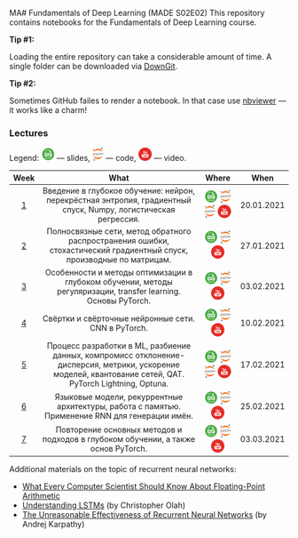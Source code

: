 MA# Fundamentals of Deep Learning (MADE S02E02)
This repository contains notebooks for the Fundamentals of Deep Learning course.

**Tip #1:**

Loading the entire repository can take a considerable amount of time. A single folder can be downloaded via [DownGit](https://downgit.github.io/).

**Tip #2:**

Sometimes GitHub failes to render a notebook. In that case use [nbviewer](https://nbviewer.jupyter.org/) — it works like a charm!

### Lectures

Legend: ![](./icons/pdf.png) — slides, ![](./icons/jupyter.png) — code, ![](./icons/youtube.png) — video.

Week | What | Where | When
:--: | :--: | :---: | :--:
[1](https://data.mail.ru/curriculum/program/lesson/16355/) | Введение в глубокое обучение: нейрон, перекрёстная энтропия, градиентный спуск, Numpy, логистическая регрессия. | [![](./icons/pdf.png)](https://github.com/alex-tikh/MADE_2_base_dl/blob/master/01-intro-dl-logreg-20-01-2021/01_intro_dl_logreg.pdf) [![](./icons/jupyter.png)](https://nbviewer.jupyter.org/github/alex-tikh/MADE_2_base_dl/blob/master/01-intro-dl-logreg-20-01-2021/01_numpy.ipynb) [![](./icons/jupyter.png)](https://nbviewer.jupyter.org/github/alex-tikh/MADE_2_base_dl/blob/master/01-intro-dl-logreg-20-01-2021/01_logreg.ipynb) [![](./icons/youtube.png)](https://youtu.be/WiFQF8sTxko) | 20.01.2021
[2](https://data.mail.ru/curriculum/program/lesson/16356/) | Полносвязные сети, метод обратного распространения ошибки, стохастический градиентный спуск, производные по матрицам. | [![](./icons/pdf.png)](https://github.com/alex-tikh/MADE_2_base_dl/blob/master/02-fc-nets-backprop-27-01-2021/02_fc_nets_backprop.pdf) [![](./icons/jupyter.png)](https://nbviewer.jupyter.org/github/alex-tikh/MADE_2_base_dl/blob/master/02-fc-nets-backprop-27-01-2021/02_fc_nets_backprop.ipynb) [![](./icons/youtube.png)](https://youtu.be/OUsKEHaOLtE) | 27.01.2021
[3](https://data.mail.ru/curriculum/program/lesson/16357/) | Особенности и методы оптимизации в глубоком обучении, методы регуляризации, transfer learning. Основы PyTorch. | [![](./icons/pdf.png)](https://github.com/alex-tikh/MADE_2_base_dl/blob/master/03-optimization-03-02-2021/03_optimization.pdf) [![](./icons/jupyter.png)](https://nbviewer.jupyter.org/github/alex-tikh/MADE_2_base_dl/blob/master/03-optimization-03-02-2021/03_pytorch_workshop.ipynb) [![](./icons/youtube.png)](https://youtu.be/D_gZEeTw_m8) | 03.02.2021
[4](https://data.mail.ru/curriculum/program/lesson/16358/) | Свёртки и свёрточные нейронные сети. CNN в PyTorch. | [![](./icons/pdf.png)](https://github.com/alex-tikh/MADE_2_base_dl/blob/master/04-convolutional-networks-10-02-2021/04_convolutional_networks.pdf) [![](./icons/jupyter.png)](https://nbviewer.jupyter.org/github/alex-tikh/MADE_2_base_dl/blob/master/04-convolutional-networks-10-02-2021/04_convolutional_networks.ipynb) [![](./icons/youtube.png)](https://youtu.be/alHypNTzFfE) | 10.02.2021
[5](https://data.mail.ru/curriculum/program/lesson/16359/) | Процесс разработки в ML, разбиение данных, компромисс отклонение-дисперсия, метрики, ускорение моделей, квантование сетей, QAT. PyTorch Lightning, Optuna. | [![](./icons/pdf.png)](https://github.com/alex-tikh/MADE_2_base_dl/blob/master/05-recap-speedup-hopt-17-02-2021/05_recap_speedup_hopt.pdf) [![](./icons/jupyter.png)](https://github.com/alex-tikh/MADE_2_base_dl/blob/master/05-recap-speedup-hopt-17-02-2021/05_testset_size_evaluation.ipynb) [![](./icons/jupyter.png)](https://nbviewer.jupyter.org/github/alex-tikh/MADE_2_base_dl/blob/master/05-recap-speedup-hopt-17-02-2021/05_lightning_optuna.ipynb) [![](./icons/youtube.png)](https://youtu.be/iFJ7wfq0BuM) | 17.02.2021
[6](https://data.mail.ru/curriculum/program/lesson/16360/) | Языковые модели, рекуррентные архитектуры, работа с памятью. Применение RNN для генерации имён. | [![](./icons/pdf.png)](https://github.com/alex-tikh/MADE_2_base_dl/blob/master/06-recurrent-networks/06_language_models_and_rnn.pdf) [![](./icons/jupyter.png)](https://nbviewer.jupyter.org/github/alex-tikh/MADE_2_base_dl/blob/master/06-recurrent-networks/06_rnn_practice.ipynb) [![](./icons/youtube.png)](https://youtu.be/fYSeSeVGFpk) | 25.02.2021
[7](https://data.mail.ru/curriculum/program/lesson/17623/) | Повторение основных методов и подходов в глубоком обучении, а также основ PyTorch. | [![](./icons/pdf.png)](https://github.com/alex-tikh/MADE_2_base_dl/blob/master/07-general-recap/07_general_recap.pdf) [![](./icons/jupyter.png)](https://nbviewer.jupyter.org/github/alex-tikh/MADE_2_base_dl/blob/master/07-general-recap/07_pytorch_recap.ipynb?flush_cache=false) [![](./icons/youtube.png)](https://youtu.be/tn5aEG9SFBQ) | 03.03.2021

Additional materials on the topic of recurrent neural networks:
* [What Every Computer Scientist Should Know About Floating-Point Arithmetic](https://docs.oracle.com/cd/E19957-01/806-3568/ncg_goldberg.html)
* [Understanding LSTMs](http://colah.github.io/posts/2015-08-Understanding-LSTMs/) (by Christopher Olah)
* [The Unreasonable Effectiveness of Recurrent Neural Networks](http://karpathy.github.io/2015/05/21/rnn-effectiveness/) (by Andrej Karpathy)
